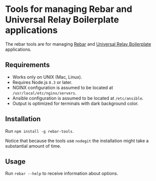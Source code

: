# Tools for managing Rebar and Universal Relay Boilerplate applications

The rebar tools are for managing [Rebar](http://codefoundries.com/products/rebar.html) and [Universal Relay Boilerplate](http://codefoundries.com/products/UniversalRelayBoilerplate.html) applications.

## Requirements

* Works only on UNIX (Mac, Linux).
* Requires Node.js `8.3` or later.
* NGINX configuration is assumed to be located at `/usr/local/etc/nginx/servers`.
* Ansible configuration is assumed to be located at `/etc/ansible`.
* Output is optimized for terminals with dark background color.

## Installation

Run `npm install -g rebar-tools`.

Notice that because the tools use `nodegit` the installation might take a substantial amount of time.

## Usage

Run `rebar --help` to receive information about options.
